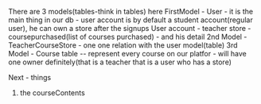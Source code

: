 There are 3 models(tables-think in tables) here
FirstModel - User -  it is the main thing in our db
    -  user account is by default a student account(regular user), he can own a store after the signups
User account 
    - teacher store
    - coursepurchased(list of courses purchased)
    - and his detail
2nd Model - TeacherCourseStore
    - one one relation with the user model(table)
3rd Model - Course table  -- represent every course on our platfor
    - will have one owner definitely(that is a teacher that is a user who has a store)

Next - things
1. the courseContents